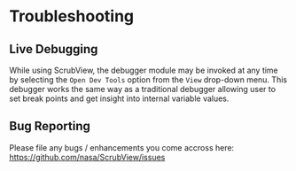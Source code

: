 # Troubleshooting

## Live Debugging
While using ScrubView, the debugger module may be invoked at any time by selecting the `Open Dev Tools` option from the `View` drop-down menu. This debugger works the same way as a traditional debugger allowing user to set break points and get insight into internal variable values.

## Bug Reporting
Please file any bugs / enhancements you come accross here: https://github.com/nasa/ScrubView/issues
